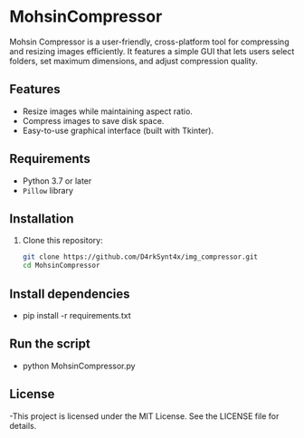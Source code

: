 # MohsinCompressor

Mohsin Compressor is a user-friendly, cross-platform tool for compressing and resizing images efficiently. It features a simple GUI that lets users select folders, set maximum dimensions, and adjust compression quality.

## Features
- Resize images while maintaining aspect ratio.
- Compress images to save disk space.
- Easy-to-use graphical interface (built with Tkinter).

## Requirements
- Python 3.7 or later
- `Pillow` library

## Installation
1. Clone this repository:
   ```bash
   git clone https://github.com/D4rkSynt4x/img_compressor.git
   cd MohsinCompressor

## Install dependencies
 - pip install -r requirements.txt


## Run the script
 - python MohsinCompressor.py

## License
 -This project is licensed under the MIT License. See the LICENSE file for details.



